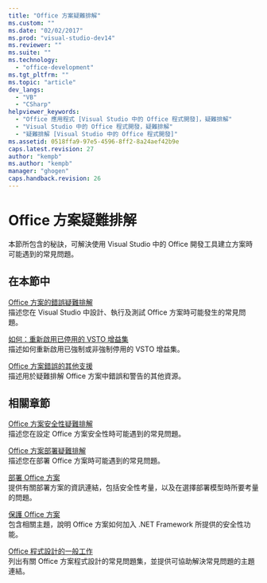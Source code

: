 ```yaml
---
title: "Office 方案疑難排解"
ms.custom: ""
ms.date: "02/02/2017"
ms.prod: "visual-studio-dev14"
ms.reviewer: ""
ms.suite: ""
ms.technology: 
  - "office-development"
ms.tgt_pltfrm: ""
ms.topic: "article"
dev_langs: 
  - "VB"
  - "CSharp"
helpviewer_keywords: 
  - "Office 應用程式 [Visual Studio 中的 Office 程式開發]，疑難排解"
  - "Visual Studio 中的 Office 程式開發，疑難排解"
  - "疑難排解 [Visual Studio 中的 Office 程式開發]"
ms.assetid: 0518ffa9-97e5-4596-8ff2-8a24aef42b9e
caps.latest.revision: 27
author: "kempb"
ms.author: "kempb"
manager: "ghogen"
caps.handback.revision: 26
---
```

# Office 方案疑難排解
  本節所包含的秘訣，可解決使用 Visual Studio 中的 Office 開發工具建立方案時可能遇到的常見問題。  
  
## 在本節中  
 [Office 方案的錯誤疑難排解](../vsto/troubleshooting-errors-in-office-solutions.md)  
 描述您在 Visual Studio 中設計、執行及測試 Office 方案時可能發生的常見問題。  
  
 [如何：重新啟用已停用的 VSTO 增益集](../vsto/how-to-re-enable-a-vsto-add-in-that-has-been-disabled.md)  
 描述如何重新啟用已強制或非強制停用的 VSTO 增益集。  
  
 [Office 方案錯誤的其他支援](../vsto/additional-support-for-errors-in-office-solutions.md)  
 描述用於疑難排解 Office 方案中錯誤和警告的其他資源。  
  
## 相關章節  
 [Office 方案安全性疑難排解](../vsto/troubleshooting-office-solution-security.md)  
 描述您在設定 Office 方案安全性時可能遇到的常見問題。  
  
 [Office 方案部署疑難排解](../vsto/troubleshooting-office-solution-deployment.md)  
 描述您在部署 Office 方案時可能遇到的常見問題。  
  
 [部署 Office 方案](../vsto/deploying-an-office-solution.md)  
 提供有關部署方案的資訊連結，包括安全性考量，以及在選擇部署模型時所要考量的問題。  
  
 [保護 Office 方案](../vsto/securing-office-solutions.md)  
 包含相關主題，說明 Office 方案如何加入 .NET Framework 所提供的安全性功能。  
  
 [Office 程式設計的一般工作](../vsto/common-tasks-in-office-programming.md)  
 列出有關 Office 方案程式設計的常見問題集，並提供可協助解決常見問題的主題連結。  
  
  